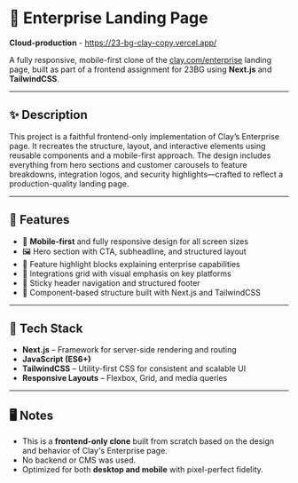 

# 🧱 Enterprise Landing Page

**Cloud-production** - https://23-bg-clay-copy.vercel.app/

A fully responsive, mobile-first clone of the [clay.com/enterprise](https://clay.com/enterprise) landing page, built as part of a frontend assignment for 23BG using **Next.js** and **TailwindCSS**.

---

## ✨ Description

This project is a faithful frontend-only implementation of Clay’s Enterprise page. It recreates the structure, layout, and interactive elements using reusable components and a mobile-first approach. The design includes everything from hero sections and customer carousels to feature breakdowns, integration logos, and security highlights—crafted to reflect a production-quality landing page.

---

## 🚀 Features

- 📱 **Mobile-first** and fully responsive design for all screen sizes
- 🖼️ Hero section with CTA, subheadline, and structured layout
- 🧩 Feature highlight blocks explaining enterprise capabilities
- 🔌 Integrations grid with visual emphasis on key platforms
- 📌 Sticky header navigation and structured footer
- 🧱 Component-based structure built with Next.js and TailwindCSS

---

## 🧰 Tech Stack

- **Next.js** – Framework for server-side rendering and routing
- **JavaScript (ES6+)**
- **TailwindCSS** – Utility-first CSS for consistent and scalable UI
- **Responsive Layouts** – Flexbox, Grid, and media queries

---

## 🖥️ Notes

- This is a **frontend-only clone** built from scratch based on the design and behavior of Clay's Enterprise page.
- No backend or CMS was used.
- Optimized for both **desktop and mobile** with pixel-perfect fidelity.
